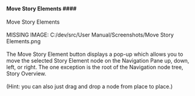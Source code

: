#### Move Story Elements #### <br/>
Move Story Elements <br/>
 <br/>
MISSING IMAGE: C:/dev/src/User Manual/Screenshots/Move Story Elements.png <br/>
 <br/>
The Move Story Element button displays a pop-up which allows you to move the selected Story Element node on the Navigation Pane up, down, left, or right. The one exception is the root of the Navigation node tree, Story Overview.  <br/>
 <br/>
(Hint: you can also just drag and drop a node from place to place.) <br/>
 <br/>
 <br/>
 <br/>
 <br/>
 <br/>
 <br/>
 <br/>
 <br/>
